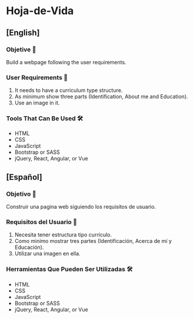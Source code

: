 # Hoja-de-Vida

## [English]

### Objetive 🎯
Build a webpage following the user requirements.

### User Requirements 📜
1. It needs to have a curriculum type structure.
2. As minimum show three parts (Identification, About me and Education).
3. Use an image in it.

### Tools That Can Be Used 🛠
- HTML
- CSS
- JavaScript
- Bootstrap or SASS
- jQuery, React, Angular, or Vue

## [Español]

### Objetivo 🎯
Construir una pagina web siguiendo los requisitos de usuario.

### Requisitos del Usuario 📜
1. Necesita tener estructura tipo currículo.
2. Como minimo mostrar tres partes (Identificación, Acerca de mí y Educación).
3. Utilizar una imagen en ella.

### Herramientas Que Pueden Ser Utilizadas 🛠
- HTML
- CSS
- JavaScript
- Bootstrap or SASS
- jQuery, React, Angular, or Vue
